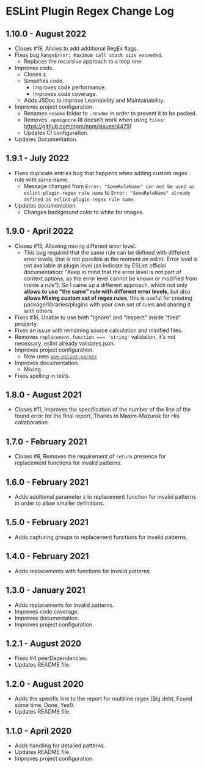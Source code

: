 # ESLint Plugin Regex Change Log

## 1.10.0 - August 2022

* Closes #19, Allows to add additional RegEx flags.
* Fixes bug `RangeError: Maximum call stack size exceeded`.
  * Replaces the recursive approach to a loop one.
* Improves code.
  * Clones `$`.
  * Simplifies code.
    * Improves code performance.
    * Improves code coverage.
  * Adds JSDoc to improve Learnability and Maintainability.
* Improves project configuration.
  * Renames `readme` folder to `.readme` in order to prevent it to be packed.
  * Removes `.npmignore` (It doesn't work when using `files`: https://github.com/npm/npm/issues/4479)
  * Updates CI configuration.
* Updates Documentation.

## 1.9.1 - July 2022

* Fixes duplicate entries bug that happens when adding custom regex rule with same name.
  * Message changed from `Error: "SomeRuleName" can not be used as eslint-plugin-regex rule name` to `Error: "SomeRuleName" already defined as eslint-plugin-regex rule name`.
* Updates documentation.
  * Changes background color to white for images.

## 1.9.0 - April 2022

* Closes #15, Allowing mixing different error level.
  * This bug required that the same rule can be defined with different error levels, that is not possible at the moment on eslint. Error level is not available at plugin level (as indicate by ESLint official documentation: "Keep in mind that the error level is not part of context.options, as the error level cannot be known or modified from inside a rule"). So I came up a different approach, which not only **allows to use "the same" rule with different error levels**, but also **allows Mixing custom set of regex rules**, this is useful for creating package/libraries/plugins with your own set of rules and sharing it with others.
* Fixes #16, Unable to use both "ignore" and "inspect" inside "files" property.
* Fixes an issue with remaining source calculation and minified files.
* Removes `replacement.function === 'string'` validation, it's not necessary, eslint already validates json.
* Improves project configuration.
  * Now uses [`any-eslint-parser`](https://www.npmjs.com/package/any-eslint-parser)
* Improves documentation.
  * Mixing
* Fixes spelling in tests.

## 1.8.0 - August 2021

* Closes #11, Improves the specification of the number of the line of the found error for the final report, Thanks to Maxim-Mazurok for His collaboration.

## 1.7.0 - February 2021

* Closes #6, Removes the requirement of `return` presence for replacement functions for invalid patterns.

## 1.6.0 - February 2021

* Adds additional parameter `$` to replacement function for invalid patterns in order to allow smaller definitions.

## 1.5.0 - February 2021

* Adds capturing groups to replacement functions for invalid patterns.

## 1.4.0 - February 2021

* Adds replacements with functions for invalid patterns.

## 1.3.0 - January 2021

* Adds replacements for invalid patterns.
* Improves code coverage.
* Improves documentation.
* Improves project configuration.

## 1.2.1 - August 2020

* Fixes #4 peerDependencies.
* Updates README file.

## 1.2.0 - August 2020

* Adds the specific line to the report for multiline regex (Big debt, Found some time, Done, Yes!).
* Updates README file.

## 1.1.0 - April 2020

* Adds handling for detailed patterns.
* Updates README file.
* Improves project configuration.
